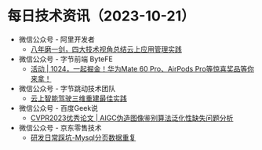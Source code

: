 # 每日技术资讯（2023-10-21）

- 微信公众号 - 阿里开发者
  - [八年磨一剑，四大技术视角总结云上应用管理实践](https://mp.weixin.qq.com/s?__biz=MzIzOTU0NTQ0MA==&mid=2247535389&idx=1&sn=772e23895f86bee3b4d50bed056b55d7)
- 微信公众号 - 字节前端 ByteFE
  - [活动 | 1024，一起掘金！华为Mate 60 Pro、AirPods Pro等惊喜奖品等你来拿！](https://mp.weixin.qq.com/s?__biz=Mzg2ODQ1OTExOA==&mid=2247504607&idx=1&sn=f1e5370274d76edf7df489f3c9d8cd20)
- 微信公众号 - 字节跳动技术团队
  - [云上智能驾驶三维重建最佳实践](https://mp.weixin.qq.com/s?__biz=MzI1MzYzMjE0MQ==&mid=2247504491&idx=1&sn=e471eed5776aadbcb1dd5fb7d4975b6a)
- 微信公众号 - 百度Geek说
  - [CVPR2023优秀论文 | AIGC伪造图像鉴别算法泛化性缺失问题分析](https://mp.weixin.qq.com/s?__biz=Mzg5MjU0NTI5OQ==&mid=2247571891&idx=1&sn=e5ab3e3ad26b8e92b5387e5905d17805)
- 微信公众号 - 京东零售技术
  - [研发日常踩坑-Mysql分页数据重复](https://mp.weixin.qq.com/s?__biz=MzUyMDAxMjQ3Ng==&mid=2247503225&idx=1&sn=ea7e0fba22b6e9028245c13c9fe892de)
